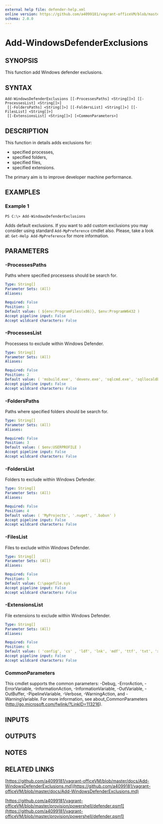 ```yaml
---
external help file: defender-help.xml
online version: https://github.com/a4099181/vagrant-officeVM/blob/master/docs/Add-WindowsDefenderExclusions.md
schema: 2.0.0
---
```


# Add-WindowsDefenderExclusions

## SYNOPSIS
This function add Windows defender exclusions.

## SYNTAX

```
Add-WindowsDefenderExclusions [[-ProcessesPaths] <String[]>] [[-ProcessesList] <String[]>]
 [[-FoldersPaths] <String[]>] [[-FoldersList] <String[]>] [[-FilesList] <String[]>]
 [[-ExtensionsList] <String[]>] [<CommonParameters>]
```

## DESCRIPTION
This function in details adds exclusions for:
* specified processes,
* specified folders,
* specified files,
* specified extensions.

The primary aim is to improve developer machine performance.

## EXAMPLES

### Example 1
```
PS C:\> Add-WindowsDefenderExclusions
```

Adds default exclusions.
If you want to add custom exclusions you may consider using standard  `Add-MpPreference` cmdlet also.
Please, take a look at: `Get-Help Add-MpPreference` for more information.

## PARAMETERS

### -ProcessesPaths
Paths where specified processess should be search for.

```yaml
Type: String[]
Parameter Sets: (All)
Aliases: 

Required: False
Position: 1
Default value: ( ${env:ProgramFiles(x86)}, $env:ProgramW6432 )
Accept pipeline input: False
Accept wildcard characters: False
```

### -ProcessesList
Processess to exclude within Windows Defender.

```yaml
Type: String[]
Parameter Sets: (All)
Aliases: 

Required: False
Position: 2
Default value: ( 'msbuild.exe', 'devenv.exe', 'sqlcmd.exe', 'sqllocaldb.exe', 'sqlservr.exe', 'sqlwriter.exe')
Accept pipeline input: False
Accept wildcard characters: False
```

### -FoldersPaths
Paths where specified folders should be search for.

```yaml
Type: String[]
Parameter Sets: (All)
Aliases: 

Required: False
Position: 3
Default value: ( $env:USERPROFILE )
Accept pipeline input: False
Accept wildcard characters: False
```

### -FoldersList
Folders to exclude within Windows Defender.

```yaml
Type: String[]
Parameter Sets: (All)
Aliases: 

Required: False
Position: 4
Default value: ( 'MyProjects', '.nuget', '.babun' )
Accept pipeline input: False
Accept wildcard characters: False
```

### -FilesList
Files to exclude within Windows Defender.

```yaml
Type: String[]
Parameter Sets: (All)
Aliases: 

Required: False
Position: 5
Default value: C:\pagefile.sys
Accept pipeline input: False
Accept wildcard characters: False
```

### -ExtensionsList
File extensions to exclude within Windows Defender.

```yaml
Type: String[]
Parameter Sets: (All)
Aliases: 

Required: False
Position: 6
Default value: ( 'config', 'cs' , 'ldf', 'lnk', 'mdf', 'ttf', 'txt', 'xml', 'log' )
Accept pipeline input: False
Accept wildcard characters: False
```

### CommonParameters
This cmdlet supports the common parameters: -Debug, -ErrorAction, -ErrorVariable, -InformationAction, -InformationVariable, -OutVariable, -OutBuffer, -PipelineVariable, -Verbose, -WarningAction, and -WarningVariable. For more information, see about_CommonParameters (http://go.microsoft.com/fwlink/?LinkID=113216).

## INPUTS

## OUTPUTS

## NOTES

## RELATED LINKS

[https://github.com/a4099181/vagrant-officeVM/blob/master/docs/Add-WindowsDefenderExclusions.md](https://github.com/a4099181/vagrant-officeVM/blob/master/docs/Add-WindowsDefenderExclusions.md)

[https://github.com/a4099181/vagrant-officeVM/blob/master/provision/powershell/defender.psm1](https://github.com/a4099181/vagrant-officeVM/blob/master/provision/powershell/defender.psm1)

